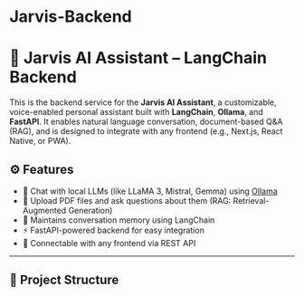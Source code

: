 # Jarvis-Backend
# 🧠 Jarvis AI Assistant – LangChain Backend

This is the backend service for the **Jarvis AI Assistant**, a customizable, voice-enabled personal assistant built with **LangChain**, **Ollama**, and **FastAPI**. It enables natural language conversation, document-based Q&A (RAG), and is designed to integrate with any frontend (e.g., Next.js, React Native, or PWA).

## ⚙️ Features

- 🤖 Chat with local LLMs (like LLaMA 3, Mistral, Gemma) using [Ollama](https://ollama.com/)
- 📄 Upload PDF files and ask questions about them (RAG: Retrieval-Augmented Generation)
- 🧠 Maintains conversation memory using LangChain
- ⚡ FastAPI-powered backend for easy integration
- 🔌 Connectable with any frontend via REST API

---

## 📁 Project Structure

